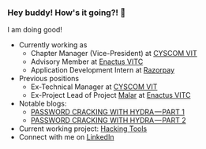 ### Hey buddy! How's it going?! 👋

<!--
**Laksha30/Laksha30** is a ✨ _special_ ✨ repository because its `README.md` (this file) appears on your GitHub profile.

Here are some ideas to get you started:

- 🔭 I’m currently working on ...
- 🌱 I’m currently learning ...
- 👯 I’m looking to collaborate on ...
- 🤔 I’m looking for help with ...
- 💬 Ask me about ...
- 📫 How to reach me: ...
- 😄 Pronouns: ...
- ⚡ Fun fact: ...
-->
I am doing good! 
- Currently working as 
    - Chapter Manager (Vice-President) at [CYSCOM VIT](https://cyscomvit.com/)
    - Advisory Member at [Enactus VITC](https://www.enactusvitc.org/)
    - Application Development Intern at [Razorpay](https://razorpay.com/)
- Previous positions
    - Ex-Technical Manager at [CYSCOM VIT](https://cyscomvit.com/)
    - Ex-Project Lead of Project [Malar](https://www.enactusvitc.org/malar#top) at [Enactus VITC](https://www.enactusvitc.org/)
- Notable blogs:
    - [PASSWORD CRACKING WITH HYDRA — PART 1](https://medium.cyscomvit.com/password-cracking-with-hydra-part-1-1bcb0f0db8b6?source=your_stories_page-------------------------------------)
    - [PASSWORD CRACKING WITH HYDRA — PART 2](https://medium.cyscomvit.com/password-cracking-with-hydra-part-2-f37c21e29f12?source=your_stories_page-------------------------------------)
- Current working project: [Hacking Tools](https://github.com/Laksha30/Hacking_tools)
- Connect with me on [LinkedIn](https://www.linkedin.com/in/laksha-sekar-135ba21b5/)
